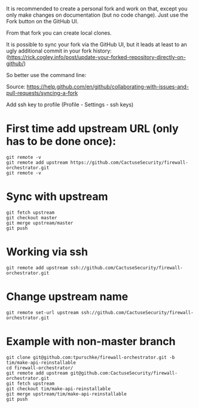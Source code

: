 It is recommended to create a personal fork and work on that, except you only make changes on documentation (but no code change). Just use the Fork button on the GitHub UI.

From that fork you can create local clones.

It is possible to sync your fork via the GitHub UI, but it leads at least to an ugly additional commit in your fork history:
(https://rick.cogley.info/post/update-your-forked-repository-directly-on-github/)

So better use the command line:

Source: https://help.github.com/en/github/collaborating-with-issues-and-pull-requests/syncing-a-fork

Add ssh key to profile (Profile - Settings - ssh keys)

# First time add upstream URL (only has to be done once): 

    git remote -v
    git remote add upstream https://github.com/CactuseSecurity/firewall-orchestrator.git
    git remote -v
    
# Sync with upstream 

    git fetch upstream
    git checkout master
    git merge upstream/master
    git push


# Working via ssh

    git remote add upstream ssh://github.com/CactuseSecurity/firewall-orchestrator.git
    
# Change upstream name

    git remote set-url upstream ssh://github.com/CactuseSecurity/firewall-orchestrator.git

# Example with non-master branch

    git clone git@github.com:tpurschke/firewall-orchestrator.git -b tim/make-api-reinstallable
    cd firewall-orchestrator/
    git remote add upstream git@github.com:CactuseSecurity/firewall-orchestrator.git
    git fetch upstream
    git checkout tim/make-api-reinstallable
    git merge upstream/tim/make-api-reinstallable
    git push
